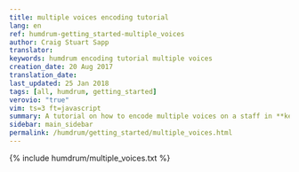 ```yaml
---
title: multiple voices encoding tutorial
lang: en
ref: humdrum-getting_started-multiple_voices
author: Craig Stuart Sapp
translator: 
keywords: humdrum encoding tutorial multiple voices
creation_date: 20 Aug 2017
translation_date: 
last_updated: 25 Jan 2018
tags: [all, humdrum, getting_started]
verovio: "true"
vim: ts=3 ft=javascript
summary: A tutorial on how to encode multiple voices on a staff in **kern data.
sidebar: main_sidebar
permalink: /humdrum/getting_started/multiple_voices.html
---
```


{% include humdrum/multiple_voices.txt %}

